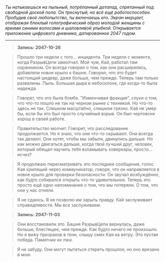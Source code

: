 _Ты натыкаешься на пыльный, потрёпанный датапад, спрятанный под свободной доской пола. Он треснутый, но всё ещё работоспособен. Пробудив своё любопытство, ты включаешь его. Экран мерцает, отображая блеклый голографический образ молодой женщины с яркими синими волосами и шаловливой улыбкой. Открывается приложение цифрового дневника, датированное 2047 годом._

---

> **Запись: 2047-10-26**

> Прошло три недели с того... инцидента. Три недели с момента, когда РазрывЦепи замолчал. Мой чум, Кай, работал там охранником. Он всегда говорил о том, как они расширялись, добавляли новое крыло к башне. Говорил, что это будет настоящий шедевр, даже больше, чем прежде. Теперь там только развалины. Пыль. Большая дыра в небосклоне, где когда-то была надежда.

> Говорят, что это была бомба. "Изменчивая фракция", слухи о том, что что-то пошло не так на черном рынке с техникой. Но что-то здесь не так. Слишком масштабно, слишком грязно. Кай не умер бы, если бы это был просто случайный взрыв. Он был чертовски хорош в своей работе.

> Правительство молчит. Говорит, что расследование продолжается. Но я знаю, что они что-то скрывают. Они всегда так делают. Они хотят, чтобы мы забыли, двинулись дальше. Но как можно двигаться дальше, когда твой лучший друг, человек, который обещал научить тебя взламывать ховеркары, просто... исчез?

> Я продолжаю пересматривать это последнее сообщение, голос Кая хрипящий через коммуникатор, говоря, что он направляется в новое крыло для проверки безопасности. Он звучал возбуждённо, как будто собирался открыть что-то удивительное. Теперь это просто ещё одно напоминание о том, что мы потеряли. О том, что они у нас отняли.

> Я не сдаюсь. Я не позволю им зарыть правду. Кай заслуживает справедливости. Мы все заслуживаем.

> **Запись: 2047-11-03**

> Они восстановили это. Башня РазрывЦепи вернулась, даже больше, блестящее, чем прежде. Как будто ничего не произошло. Но я вижу призраков в тени, слышу смех Кая на ветру. Это пустая победа. Памятник их лжи.

> Я не забуду. Они могут пытаться стереть прошлое, но оно врезано в мою
